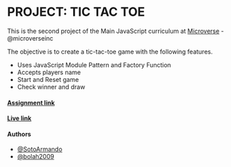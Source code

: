 # PROJECT: TIC TAC TOE

This is the second project of the Main JavaScript curriculum at [Microverse](https://www.microverse.org/) - @microverseinc

The objective is to create a tic-tac-toe game with the following features.
 - Uses JavaScript Module Pattern and Factory Function
 - Accepts players name
 - Start and Reset game
 - Check winner and draw

#### [Assignment link](https://www.theodinproject.com/courses/javascript/lessons/tic-tac-toe-javascript)

#### [Live link](https://raw.githack.com/bolah2009/js-ttt/feature/js_modules/index.html)


#### Authors

- [@SotoArmando](https://github.com/SotoArmando)
- [@bolah2009](https://github.com/bolah2009/)
